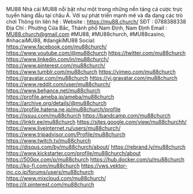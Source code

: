 
MU88 Nhà cái MU88 nổi bật như một trong những nền tảng cá cược trực tuyến hàng đầu tại châu Á. Với sự phát triển mạnh mẽ và đa dạng các trò chơi
Thông tin liên hệ :
Website : https://mu88.church/
SĐT : 0788388338
Địa Chỉ : Phường Cửa Bắc, Thành phố Nam Định, Nam Định
Email : MU88.church@gmail.com
#MU88, #MU88church, #MU88casino, #nhacaiMU88, #dangkiMU88
Social:
https://www.facebook.com/mu88church/
https://www.youtube.com/@mu88church
https://twitter.com/mu88church
https://www.linkedin.com/in/mu88church/
https://www.pinterest.com/mu88church/
https://www.tumblr.com/mu88church
https://vimeo.com/mu88church
https://gravatar.com/mu88church
https://vi.gravatar.com/mu88church
https://www.reddit.com/user/mu88church/
https://www.behance.net/mu88church
https://profile.ameba.jp/ameba/mu88church
https://archive.org/details/@mu88church
https://profile.hatena.ne.jp/mu88church/profile
https://issuu.com/mu88church
https://bandcamp.com/mu88church
https://linktr.ee/mu88church
https://sites.google.com/view/mu88churchh/
https://www.liveinternet.ru/users/mu88church/
https://www.tripadvisor.com/Profile/mu88church
https://www.twitch.tv/mu88church
https://disqus.com/by/mu88church/about/
https://rebrand.ly/mu88church
https://www.kickstarter.com/profile/mu88church/about
https://500px.com/p/mu88church
https://hub.docker.com/u/mu88church
https://ko-fi.com/mu88church
https://vws.vektor-inc.co.jp/forums/users/mu88church
https://www.mixcloud.com/mu88church/
https://it.pinterest.com/mu88church


